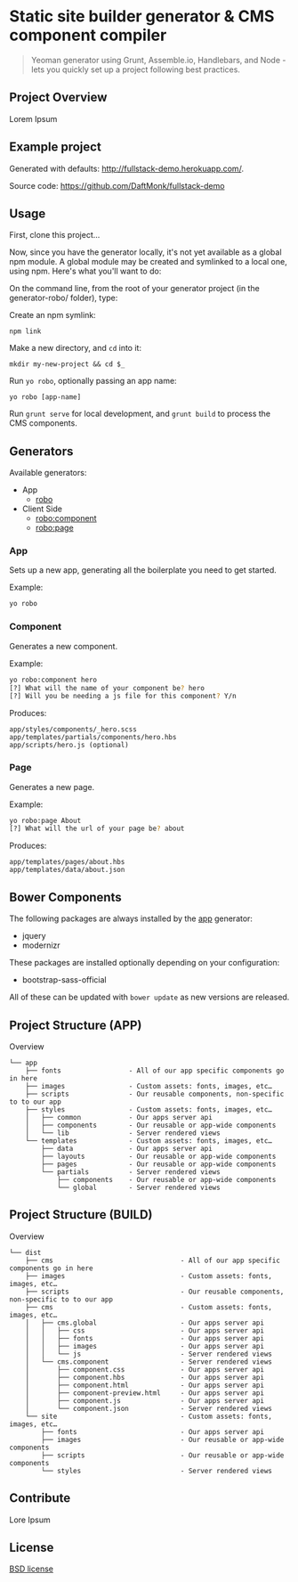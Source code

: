 # Static site builder generator & CMS component compiler

> Yeoman generator using Grunt, Assemble.io, Handlebars, and Node - lets you quickly set up a project following best practices.

## Project Overview

Lorem Ipsum

## Example project

Generated with defaults: http://fullstack-demo.herokuapp.com/.

Source code: https://github.com/DaftMonk/fullstack-demo

## Usage

First, clone this project...

Now, since you have the generator locally, it's not yet available as a global npm module. A global module may be created and symlinked to a local one, using npm. Here's what you'll want to do:

On the command line, from the root of your generator project (in the generator-robo/ folder), type:

Create an npm symlink:
```
npm link
```

Make a new directory, and `cd` into it:
```
mkdir my-new-project && cd $_
```

Run `yo robo`, optionally passing an app name:
```
yo robo [app-name]
```

Run `grunt serve` for local development, and `grunt build` to process the CMS components.

## Generators

Available generators:

* App
    - [robo](#app)
* Client Side
    - [robo:component](#component)
    - [robo:page](#page)

### App
Sets up a new app, generating all the boilerplate you need to get started.

Example:
```bash
yo robo
```

### Component
Generates a new component.


Example:
```bash
yo robo:component hero
[?] What will the name of your component be? hero
[?] Will you be needing a js file for this component? Y/n
```

Produces:

    app/styles/components/_hero.scss
    app/templates/partials/components/hero.hbs
    app/scripts/hero.js (optional)

### Page
Generates a new page.

Example:
```bash
yo robo:page About
[?] What will the url of your page be? about
```

Produces:

    app/templates/pages/about.hbs
    app/templates/data/about.json


## Bower Components

The following packages are always installed by the [app](#app) generator:

* jquery
* modernizr

These packages are installed optionally depending on your configuration:

* bootstrap-sass-official

All of these can be updated with `bower update` as new versions are released.

## Project Structure (APP)

Overview

    └── app
        ├── fonts                 - All of our app specific components go in here
        ├── images                - Custom assets: fonts, images, etc…
        ├── scripts               - Our reusable components, non-specific to to our app
        ├── styles                - Custom assets: fonts, images, etc…
        │   ├── common            - Our apps server api
        │   ├── components        - Our reusable or app-wide components
        │   └── lib               - Server rendered views
        └── templates             - Custom assets: fonts, images, etc…
            ├── data              - Our apps server api
            ├── layouts           - Our reusable or app-wide components
            ├── pages             - Our reusable or app-wide components
            └── partials          - Server rendered views
                ├── components    - Our reusable or app-wide components
                └── global        - Server rendered views

## Project Structure (BUILD)

Overview

    └── dist
        ├── cms                                - All of our app specific components go in here
        ├── images                             - Custom assets: fonts, images, etc…
        ├── scripts                            - Our reusable components, non-specific to to our app
        ├── cms                                - Custom assets: fonts, images, etc…
        │   ├── cms.global                     - Our apps server api
        │   │   ├── css                        - Our apps server api
        │   │   ├── fonts                      - Our apps server api
        │   │   ├── images                     - Our apps server api
        │   │   └── js                         - Server rendered views
        │   └── cms.component                  - Server rendered views
        │       ├── component.css              - Our apps server api
        │       ├── component.hbs              - Our apps server api
        │       ├── component.html             - Our apps server api
        │       ├── component-preview.html     - Our apps server api
        │       ├── component.js               - Our apps server api
        │       └── component.json             - Server rendered views
        └── site                               - Custom assets: fonts, images, etc…
            ├── fonts                          - Our apps server api
            ├── images                         - Our reusable or app-wide components
            ├── scripts                        - Our reusable or app-wide components
            └── styles                         - Server rendered views


## Contribute

Lore  Ipsum

## License

[BSD license](http://opensource.org/licenses/bsd-license.php)
